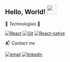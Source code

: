 ## Hello, World! <img src="https://raw.githubusercontent.com/MartinHeinz/MartinHeinz/master/wave.gif" width="30px">


  
🔨 *Technologies* 🔧  

[![React](https://img.shields.io/badge/React-20232A?style=for-the-badge&logo=react&logoColor=61DAFB)](https://pt-br.reactjs.org)
[![Git](https://img.shields.io/badge/Git-F05032?style=for-the-badge&logo=git&logoColor=white)](https://git-scm.com/)
[![React-native](https://img.shields.io/badge/React_Native-20232A?style=for-the-badge&logo=react&logoColor=61DAFB)](https://reactnative.dev)


📬 *Contact me*

[![email](https://img.shields.io/badge/Gmail-D14836?style=for-the-badge&logo=gmail&logoColor=white)](mailto:crystian.lf@gmail.com)
[![linkedin](https://img.shields.io/badge/LinkedIn-0077B5?style=for-the-badge&logo=linkedin&logoColor=white)](https://www.linkedin.com/in/crystian-lefundes/)
